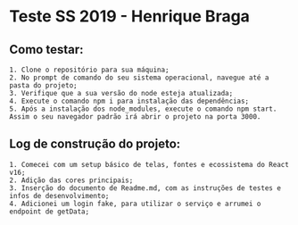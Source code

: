 # Teste SS 2019 - Henrique Braga

## Como testar:
    1. Clone o repositório para sua máquina;
    2. No prompt de comando do seu sistema operacional, navegue até a pasta do projeto;
    3. Verifique que a sua versão do node esteja atualizada;
    4. Execute o comando npm i para instalação das dependências;
    5. Após a instalação dos node_modules, execute o comando npm start. Assim o seu navegador padrão irá abrir o projeto na porta 3000.

## Log de construção do projeto:
    1. Comecei com um setup básico de telas, fontes e ecossistema do React v16; 
    2. Adição das cores principais;
    3. Inserção do documento de Readme.md, com as instruções de testes e infos de desenvolvimento;
    4. Adicionei um login fake, para utilizar o serviço e arrumei o endpoint de getData;